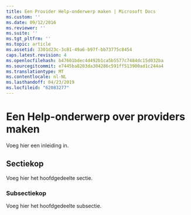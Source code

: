 ```yaml
---
title: Een Provider Help-onderwerp maken | Microsoft Docs
ms.custom: ''
ms.date: 09/12/2016
ms.reviewer: ''
ms.suite: ''
ms.tgt_pltfrm: ''
ms.topic: article
ms.assetid: 3301d23c-3c81-49a6-b97f-bb73775c8454
caps.latest.revision: 4
ms.openlocfilehash: b47601bdec4d492b1ca5b5577c7484dc15d032ba
ms.sourcegitcommit: e7445ba8203da304286c591ff513900ad1c244a4
ms.translationtype: MT
ms.contentlocale: nl-NL
ms.lasthandoff: 04/23/2019
ms.locfileid: "62083277"
---
```

# <a name="how-to-create-a-provider-help-topic"></a>Een Help-onderwerp over providers maken

Voeg hier een inleiding in.

## <a name="section-heading"></a>Sectiekop

 Voeg hier het hoofdgedeelte sectie.

### <a name="subsection-heading"></a>Subsectiekop

 Voeg hier het hoofdgedeelte subsectie.